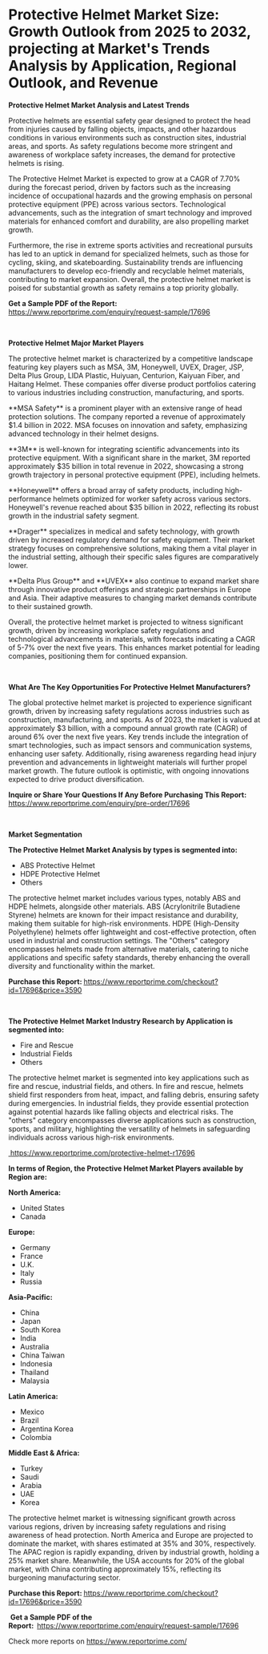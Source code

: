 <p><h1>Protective Helmet Market Size: Growth Outlook from 2025 to 2032, projecting at Market's Trends Analysis by Application, Regional Outlook, and Revenue</h1></p><p><strong>Protective Helmet Market Analysis and Latest Trends</strong></p>
<p><p>Protective helmets are essential safety gear designed to protect the head from injuries caused by falling objects, impacts, and other hazardous conditions in various environments such as construction sites, industrial areas, and sports. As safety regulations become more stringent and awareness of workplace safety increases, the demand for protective helmets is rising.</p><p>The Protective Helmet Market is expected to grow at a CAGR of 7.70% during the forecast period, driven by factors such as the increasing incidence of occupational hazards and the growing emphasis on personal protective equipment (PPE) across various sectors. Technological advancements, such as the integration of smart technology and improved materials for enhanced comfort and durability, are also propelling market growth. </p><p>Furthermore, the rise in extreme sports activities and recreational pursuits has led to an uptick in demand for specialized helmets, such as those for cycling, skiing, and skateboarding. Sustainability trends are influencing manufacturers to develop eco-friendly and recyclable helmet materials, contributing to market expansion. Overall, the protective helmet market is poised for substantial growth as safety remains a top priority globally.</p></p>
<p><strong>Get a Sample PDF of the Report:&nbsp;</strong> <a href="https://www.reportprime.com/enquiry/request-sample/17696?utm_campaign=2284&utm_medium=2&utm_source=Github&utm_content=ia&utm_term=18032025&utm_id=protective-helmet">https://www.reportprime.com/enquiry/request-sample/17696</a></p>
<p>&nbsp;</p>
<p><strong>Protective Helmet Major Market Players</strong></p>
<p><p>The protective helmet market is characterized by a competitive landscape featuring key players such as MSA, 3M, Honeywell, UVEX, Drager, JSP, Delta Plus Group, LIDA Plastic, Huiyuan, Centurion, Kaiyuan Fiber, and Haitang Helmet. These companies offer diverse product portfolios catering to various industries including construction, manufacturing, and sports.</p><p>**MSA Safety** is a prominent player with an extensive range of head protection solutions. The company reported a revenue of approximately $1.4 billion in 2022. MSA focuses on innovation and safety, emphasizing advanced technology in their helmet designs.</p><p>**3M** is well-known for integrating scientific advancements into its protective equipment. With a significant share in the market, 3M reported approximately $35 billion in total revenue in 2022, showcasing a strong growth trajectory in personal protective equipment (PPE), including helmets.</p><p>**Honeywell** offers a broad array of safety products, including high-performance helmets optimized for worker safety across various sectors. Honeywell's revenue reached about $35 billion in 2022, reflecting its robust growth in the industrial safety segment.</p><p>**Drager** specializes in medical and safety technology, with growth driven by increased regulatory demand for safety equipment. Their market strategy focuses on comprehensive solutions, making them a vital player in the industrial setting, although their specific sales figures are comparatively lower.</p><p>**Delta Plus Group** and **UVEX** also continue to expand market share through innovative product offerings and strategic partnerships in Europe and Asia. Their adaptive measures to changing market demands contribute to their sustained growth.</p><p>Overall, the protective helmet market is projected to witness significant growth, driven by increasing workplace safety regulations and technological advancements in materials, with forecasts indicating a CAGR of 5-7% over the next five years. This enhances market potential for leading companies, positioning them for continued expansion.</p></p>
<p>&nbsp;</p>
<p><strong>What Are The Key Opportunities For Protective Helmet Manufacturers?</strong></p>
<p><p>The global protective helmet market is projected to experience significant growth, driven by increasing safety regulations across industries such as construction, manufacturing, and sports. As of 2023, the market is valued at approximately $3 billion, with a compound annual growth rate (CAGR) of around 6% over the next five years. Key trends include the integration of smart technologies, such as impact sensors and communication systems, enhancing user safety. Additionally, rising awareness regarding head injury prevention and advancements in lightweight materials will further propel market growth. The future outlook is optimistic, with ongoing innovations expected to drive product diversification.</p></p>
<p><strong>Inquire or Share Your Questions If Any Before Purchasing This Report:</strong> <a href="https://www.reportprime.com/enquiry/pre-order/17696?utm_campaign=2284&utm_medium=2&utm_source=Github&utm_content=ia&utm_term=18032025&utm_id=protective-helmet">https://www.reportprime.com/enquiry/pre-order/17696</a></p>
<p>&nbsp;</p>
<p><strong>Market Segmentation</strong></p>
<p><strong>The Protective Helmet Market Analysis by types is segmented into:</strong></p>
<p><ul><li>ABS Protective Helmet</li><li>HDPE Protective Helmet</li><li>Others</li></ul></p>
<p><p>The protective helmet market includes various types, notably ABS and HDPE helmets, alongside other materials. ABS (Acrylonitrile Butadiene Styrene) helmets are known for their impact resistance and durability, making them suitable for high-risk environments. HDPE (High-Density Polyethylene) helmets offer lightweight and cost-effective protection, often used in industrial and construction settings. The "Others" category encompasses helmets made from alternative materials, catering to niche applications and specific safety standards, thereby enhancing the overall diversity and functionality within the market.</p></p>
<p><strong>Purchase this Report:&nbsp;</strong><a href="https://www.reportprime.com/checkout?id=17696&price=3590&utm_campaign=2284&utm_medium=2&utm_source=Github&utm_content=ia&utm_term=18032025&utm_id=protective-helmet">https://www.reportprime.com/checkout?id=17696&price=3590</a></p>
<p>&nbsp;</p>
<p><strong>The Protective Helmet Market Industry Research by Application is segmented into:</strong></p>
<p><ul><li>Fire and Rescue</li><li>Industrial Fields</li><li>Others</li></ul></p>
<p><p>The protective helmet market is segmented into key applications such as fire and rescue, industrial fields, and others. In fire and rescue, helmets shield first responders from heat, impact, and falling debris, ensuring safety during emergencies. In industrial fields, they provide essential protection against potential hazards like falling objects and electrical risks. The "others" category encompasses diverse applications such as construction, sports, and military, highlighting the versatility of helmets in safeguarding individuals across various high-risk environments.</p></p>
<p><a href="https://www.reportprime.com/protective-helmet-r17696?utm_campaign=2284&utm_medium=2&utm_source=Github&utm_content=ia&utm_term=18032025&utm_id=protective-helmet">&nbsp;https://www.reportprime.com/protective-helmet-r17696</a></p>
<p><strong>In terms of Region, the Protective Helmet Market Players available by Region are:</strong></p>
<p>
    <p> <strong> North America: </strong>
        <ul>
            <li>United States</li>
            <li>Canada</li>
        </ul>
        </p> 
    <p> <strong> Europe: </strong>
        <ul>
            <li>Germany</li>
            <li>France</li>
            <li>U.K.</li>
            <li>Italy</li>
            <li>Russia</li>
        </ul>
        </p> 
    <p> <strong> Asia-Pacific: </strong>
        <ul>
            <li>China</li>
            <li>Japan</li>
            <li>South Korea</li>
            <li>India</li>
            <li>Australia</li>
            <li>China Taiwan</li>
            <li>Indonesia</li>
            <li>Thailand</li>
            <li>Malaysia</li>
        </ul>
        </p> 
    <p> <strong> Latin America: </strong>
        <ul>
            <li>Mexico</li>
            <li>Brazil</li>
            <li>Argentina Korea</li>
            <li>Colombia</li>
        </ul>
        </p> 
    <p> <strong> Middle East & Africa: </strong>
        <ul>
            <li>Turkey</li>
            <li>Saudi</li>
            <li>Arabia</li>
            <li>UAE</li>
            <li>Korea</li>
        </ul>
    </p>
    </p>
<p><p>The protective helmet market is witnessing significant growth across various regions, driven by increasing safety regulations and rising awareness of head protection. North America and Europe are projected to dominate the market, with shares estimated at 35% and 30%, respectively. The APAC region is rapidly expanding, driven by industrial growth, holding a 25% market share. Meanwhile, the USA accounts for 20% of the global market, with China contributing approximately 15%, reflecting its burgeoning manufacturing sector.</p></p>
<p><strong>Purchase this Report: </strong><a href="https://www.reportprime.com/checkout?id=17696&price=3590&utm_campaign=2284&utm_medium=2&utm_source=Github&utm_content=ia&utm_term=18032025&utm_id=protective-helmet">https://www.reportprime.com/checkout?id=17696&price=3590</a></p>
<p>&nbsp;<strong>Get a Sample PDF of the Report:&nbsp;&nbsp;</strong><a href="https://www.reportprime.com/enquiry/request-sample/17696?utm_campaign=2284&utm_medium=2&utm_source=Github&utm_content=ia&utm_term=18032025&utm_id=protective-helmet">https://www.reportprime.com/enquiry/request-sample/17696</a></p>
<p><strong></strong></p>
<p>Check more reports on <a href="https://www.reportprime.com/?utm_campaign=2284&utm_medium=2&utm_source=Github&utm_content=ia&utm_term=18032025&utm_id=protective-helmet">https://www.reportprime.com/</a></p>